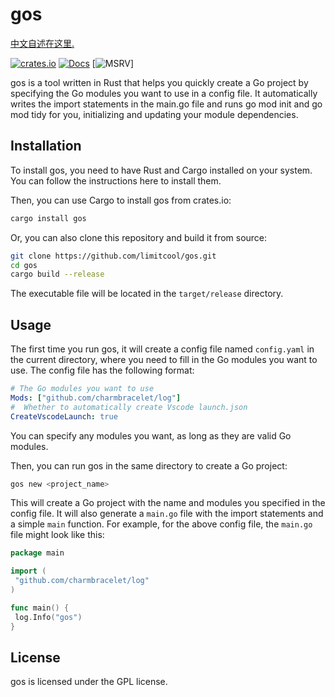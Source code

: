 # gos

[中文自述在这里.](README.zh_cn.md)

[![crates.io](https://img.shields.io/crates/v/gos.svg)](https://crates.io/crates/gos)
[![Docs](https://docs.rs/gos/badge.svg)](https://docs.rs/gos)
[![MSRV](https://img.shields.io/badge/rustc-1.78.0+-ab6000.svg)]

gos is a tool written in Rust that helps you quickly create a Go project by specifying the Go modules you want to use in a config file. It automatically writes the import statements in the main.go file and runs go mod init and go mod tidy for you, initializing and updating your module dependencies.



## Installation

To install gos, you need to have Rust and Cargo installed on your system. You can follow the instructions here to install them.

Then, you can use Cargo to install gos from crates.io:

```bash
cargo install gos
```

Or, you can also clone this repository and build it from source:

```bash
git clone https://github.com/limitcool/gos.git
cd gos
cargo build --release
```

The executable file will be located in the `target/release` directory.

## Usage

The first time you run gos, it will create a config file named `config.yaml` in the current directory, where you need to fill in the Go modules you want to use. The config file has the following format:

```yaml
# The Go modules you want to use
Mods: ["github.com/charmbracelet/log"]
#  Whether to automatically create Vscode launch.json
CreateVscodeLaunch: true
```

You can specify any modules you want, as long as they are valid Go modules.

Then, you can run gos in the same directory to create a Go project:

```bash
gos new <project_name>
```

This will create a Go project with the name and modules you specified in the config file. It will also generate a `main.go` file with the import statements and a simple `main` function. For example, for the above config file, the `main.go` file might look like this:

```go
package main

import (
 "github.com/charmbracelet/log"
)

func main() {
 log.Info("gos")
}
```

## License

gos is licensed under the GPL license.
